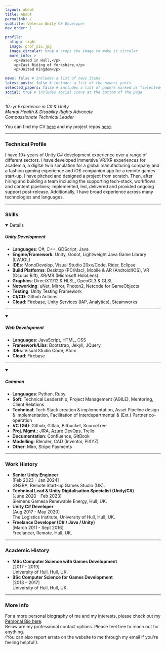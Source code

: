 ```yaml
---
layout: about
title: About
permalink: /
subtitle: Veteran Unity C# Developer
nav_order: 1

profile:
  align: right
  image: prof_pic.jpg
  image_circular: true # crops the image to make it circular
  more_info: >
    <p>Based in Hull,</p>
    <p>East Riding of Yorkshire,</p>
    <p>United Kingdom</p>

news: false # includes a list of news items
latest_posts: false # includes a list of the newest posts
selected_papers: false # includes a list of papers marked as "selected={true}"
social: true # includes social icons at the bottom of the page
---
```


<div>
  <p>
    <em> 
      10+yr Experience in C# & Unity <br>
      Mental Health & Disability Rights Advocate<br>
      Compassionate Technical Leader<br>
    </em>
  </p>
  <p>
    You can find my CV <a href="/cv">here</a> and my project repos <a href="/repositories">here</a>.
  </p>
</div>
<hr>
<div>
  <h3>Technical Profile</h3>
  <p>
    I have 10+ years of Unity C# development experience over a range of different sectors. I have developed immersive VR/XR experiences for academia, a digital twin simulation for a global manufacturing company and a fashion gaming experience and iOS companion app for a remote games start-up. I have pitched and designed a project from scratch. Then, after hiring and building a team including the supporting tech-stack, workflows and content pipelines; implemented, led, delivered and provided ongoing support post-release. Additionally, I have broad experience across many technologies and languages.
  </p>
</div>
<hr>
<div>
  <h3>Skills</h3>
  <p>
    <details open>
      <span><summary>
        <h5>Unity Development</h5>
      </summary></span>
      <ul>
        <li><b>Languages</b>: C#, C++, GDScript, Java</li>
        <li><b>Engine/Framework</b>: Unity, Godot, Lightweight Java Game Library (LWJGL)</li>
        <li><b>IDEs</b>: MonoDevelop, Visual Studio 20xx/Code, Rider, Eclipse</li>
        <li><b>Build Platforms</b>: Desktop (PC/Mac), Mobile & AR (Android/iOS), VR (Oculus Rift), XR/MR (Microsoft HoloLens)</li>
        <li><b>Graphics</b>: DirectX11/12 & HLSL, OpenGL3 & GLSL</li>
        <li><b>Networking</b>: uNet, Mirror, Photon2, Netcode for GameObjects </li>
        <li><b>Testing</b>: Unity Testing Framework</li>
        <li><b>CI/CD</b>: Github Actions </li>
        <li><b>Cloud</b>: Firebase, Unity Services (IAP, Analytics), Steamworks</li>
      </ul>
    </details>
  </p>
  <hr>
  <p>
    <details open>
    <summary>
      <h5>Web Development</h5>
    </summary>
    <ul>
      <li><b>Languages</b>: JavaScript, HTML, CSS</li>
      <li><b>Framework/Libs</b>: Bootstrap, Jekyll, JQuery</li>
      <li><b>IDEs</b>: Visual Studio Code, Atom</li>
      <li><b>Cloud</b>: Firebase</li>
    </ul>
    </details>
  </p>
  <hr>
  <p>
    <details open>
    <summary>
      <h5>Common</h5>
    </summary>
    <ul>
      <li><b>Languages</b>: Python, Ruby</li>
      <li><b>Soft</b>: Technical Leadership, Project Management (AGILE), Mentoring, Client Relations</li>
      <li><b>Technical</b>: Tech Stack creation & implementation, Asset Pipeline design & implementation, Facilitation of Interdepartmental & (Ext.) Partner co-operation</li>
      <li><b>VC (Git)</b>: Github, Gitlab, Bitbucket, SourceTree</li>
      <li><b>Proj. Mgmt.</b>: JIRA, Azure DevOps, Trello</li>
      <li><b>Documentation</b>: Confluence, GitBook</li>
      <li><b>Modelling</b>: Blender, CAD (Inventor, PiXYZ)</li>
      <li><b>Other</b>: Miro, Stripe Payments</li>
    </ul>
    </details>
  </p>
</div>
<hr>
<div>
  <h3>Work History</h3>
  <ul>
    <li>
      <b>Senior Unity Engineer</b><br>
      [Feb 2023 - Jan 2024]<br>
      GN3RA, Remote Start-up Games Studio (UK).
    </li>
    <li>
      <b>Technical Lead & Unity Digitalisation Specialist (Unity/C#)</b><br>
      [June 2020 - Feb 2023] <br>
      Siemens Gamesa Renewable Energy, Hull, UK.
    </li>
    <li>
      <b>Unity C# Developer</b><br>
      [Aug 2017 - May 2020] <br>
      The Logistics Institute, University of Hull, Hull, UK.
    </li>
    <li>
      <b>Freelance Developer (C# / Java / Unity)</b><br>
      [March 2011 - Sept 2016] <br>
      Freelancer, Remote. Hull, UK.
    </li>
  </ul>
</div>
<hr>
<div>
  <h3>Academic History</h3>
  <ul>
    <li>
    <b>MSc Computer Science with Games Development</b><br>
    [2017 - 2019] <br>
    University of Hull, Hull, UK.<br>
    </li>
    <li>
    <b>BSc Computer Science for Games Development</b><br>
  [2013 – 2017] <br>
    University of Hull, Hull, UK.
    </li>
  </ul>
</div>
<hr>
<div>
  <p>
    <h3>More Info</h3>
    For a more personal biography of me and my interests, please check out my <a href='/bio'>Personal Bio here</a>.
    <br>
    Below are my professional contact options. Please feel free to reach out for anything.
    <br>
    (You can also report errata on the website to me through my email if you're feeling helpful!).
  </p>
<div>
